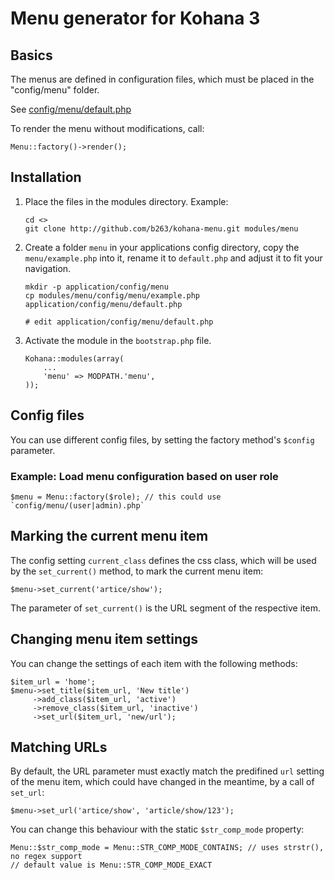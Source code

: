 # Menu generator for Kohana 3

## Basics

The menus are defined in configuration files, which must be placed in the "config/menu" folder.

See [config/menu/default.php](http://github.com/b263/kohana-menu/blob/master/config/menu/default.php)

To render the menu without modifications, call:

	Menu::factory()->render();

## Installation

1.	Place the files in the modules directory. Example:

		cd <>
		git clone http://github.com/b263/kohana-menu.git modules/menu

2.	Create a folder `menu` in your applications config directory, copy the `menu/example.php` into it, rename it to `default.php` and adjust it to fit your navigation.

		mkdir -p application/config/menu
		cp modules/menu/config/menu/example.php application/config/menu/default.php

		# edit application/config/menu/default.php

3.	Activate the module in the `bootstrap.php` file.

		Kohana::modules(array(
			...
			'menu' => MODPATH.'menu',
		));

## Config files

You can use different config files, by setting the factory method's `$config` parameter.

### Example: Load menu configuration based on user role

	$menu = Menu::factory($role); // this could use `config/menu/(user|admin).php`

## Marking the current menu item

The config setting `current_class` defines the css class, which will be used by the `set_current()` method, to mark the current menu item:

	$menu->set_current('artice/show');

The parameter of `set_current()` is the URL segment of the respective item.

## Changing menu item settings

You can change the settings of each item with the following methods:

	$item_url = 'home';
	$menu->set_title($item_url, 'New title')
		 ->add_class($item_url, 'active')
		 ->remove_class($item_url, 'inactive')
		 ->set_url($item_url, 'new/url');

## Matching URLs

By default, the URL parameter must exactly match the predifined `url` setting of the menu item, which could have changed in the meantime, by a call of `set_url`:

	$menu->set_url('artice/show', 'article/show/123');

You can change this behaviour with the static `$str_comp_mode` property:

	Menu::$str_comp_mode = Menu::STR_COMP_MODE_CONTAINS; // uses strstr(), no regex support
	// default value is Menu::STR_COMP_MODE_EXACT
